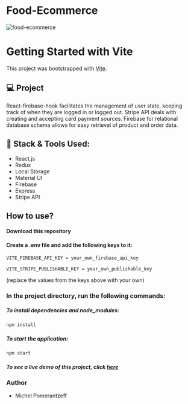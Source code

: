 # Food-Ecommerce

![food-ecommerce](https://github.com/MichelPomerantzeff/Food-Ecommerce/assets/96065240/395f478c-7379-450d-8b90-fd85f88243ff)

# Getting Started with Vite

This project was bootstrapped with [Vite](https://vitejs.dev/guide/).

## 💻 Project

React-firebase-hook facilitates the management of user state, keeping track of when they are logged in or logged out. Stripe API deals with creating and accepting card payment sources. Firebase for relational database schema allows for easy retrieval of product and order data.

## 🚀 Stack & Tools Used:
- React.js
- Redux
- Local Storage
- Material UI
- Firebase
- Express
- Stripe API

## How to use?

#### Download this repository
#### Create a .env file and add the following keys to it:
```bash
VITE_FIREBASE_API_KEY = your_own_firebase_api_key
```

```bash
VITE_STRIPE_PUBLISHABLE_KEY = your_own_publishable_key
```
(replace the values from the keys above with your own)


### In the project directory, run the following commands:
##### To install dependencies and node_modules:
```bash
npm install
```

##### To start the application:

```bash
npm start
```
##### To see a live demo of this project, click [here](https://theone-ecommerce.netlify.app/)

### Author
- Michel Pomerantzeff
